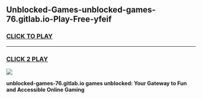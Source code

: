 
## Unblocked-Games-unblocked-games-76.gitlab.io-Play-Free-yfeif
<h3>
<a href="https://premium76.site?title=unblocked-games-76.gitlab.io&ref=20A">CLICK TO PLAY</a></h3>
<hr>

<h3>
<a href="https://premium76.site?title=unblocked-games-76.gitlab.io&ref=20A">CLICK 2 PLAY</a>
  
</h3>

<a href="https://premium76.site?title=unblocked-games-76.gitlab.io&ref=20A"><img src="https://clearcache.store/games.png"></a>


**unblocked-games-76.gitlab.io games unblocked: Your Gateway to Fun and Accessible Online Gaming**
